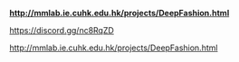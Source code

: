 **http://mmlab.ie.cuhk.edu.hk/projects/DeepFashion.html**


https://discord.gg/nc8RqZD

http://mmlab.ie.cuhk.edu.hk/projects/DeepFashion.html
